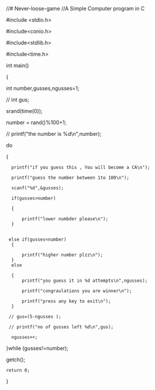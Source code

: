 //# Never-loose-game
//A Simple Computer program in C 

#include <stdio.h>

#include<conio.h>

#include<stdlib.h>

#include<time.h>

int main()

{

  int number,gusses,ngusses=1;
  
  // int gus;
  
  srand(time(0));
  
  number = rand()%100+1;
  
 // printf("the number is %d\n",number);

  do
  
  {  
  
      printf("if you guess this , You will become a CA\n");
      
      printf("guess the number between 1to 100\n");
      
      scanf("%d",&gusses);
      
      if(gusses>number)
      
      {
      
          printf("lower numbder please\n");
      }
      
      
     else if(gusses<number)
      {
      
          printf("higher number plzz\n");
      }
      else
      
      {
          printf("you guess it in %d attempts\n",ngusses);
          
          printf("congraulations you are winner\n");
          
          printf("press any key to exit\n");
      }
      
     // gus=(5-ngusses );
     
     // printf("no of gusses left %d\n",gus);
     
      ngusses++;
  
   }while (gusses!=number);
   
  getch();
  
    return 0;
    
}
